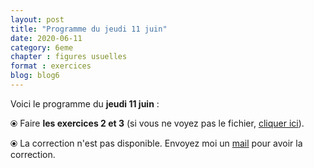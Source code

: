 ```yaml
---
layout: post
title: "Programme du jeudi 11 juin"
date: 2020-06-11
category: 6eme
chapter : figures usuelles
format : exercices
blog: blog6
---
```


Voici le programme du <b>jeudi 11 juin</b> :

⦿ Faire <strong>les exercices 2 et 3</strong> (si vous ne voyez pas le fichier, <a href="/exercices/6eme/6eme_exercices_jeudi_11_juin_2020.pdf">cliquer ici</a>).

<object data="/exercices/6eme/6eme_exercices_jeudi_11_juin_2020.pdf" width="100%" height="500" type='application/pdf'></object>

⦿ La correction n'est pas disponible. Envoyez moi un <a href="mailto:benjamindang2015@gmail.com">mail</a> pour avoir la correction.
